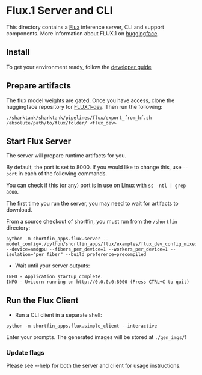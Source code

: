 # Flux.1 Server and CLI

This directory contains a [Flux](https://blackforestlabs.ai/#get-flux) inference server, CLI and support components. More information about FLUX.1 on [huggingface](https://huggingface.co/black-forest-labs/FLUX.1-dev).

## Install

To get your environment ready, follow the [developer guide](https://github.com/nod-ai/shark-ai/blob/main/docs/developer_guide.md)

## Prepare artifacts

The flux model weights are gated. Once you have access, clone the huggingface repository for [FLUX.1-dev](https://huggingface.co/black-forest-labs/FLUX.1-dev). Then run the following:
```
./sharktank/sharktank/pipelines/flux/export_from_hf.sh /absolute/path/to/flux/folder/ <flux_dev>
```

## Start Flux Server
The server will prepare runtime artifacts for you.

By default, the port is set to 8000. If you would like to change this, use `--port` in each of the following commands.

You can check if this (or any) port is in use on Linux with `ss -ntl | grep 8000`.

The first time you run the server, you may need to wait for artifacts to download.

From a source checkout of shortfin, you must run from the `/shortfin` directory:
```
python -m shortfin_apps.flux.server --model_config=./python/shortfin_apps/flux/examples/flux_dev_config_mixed.json --device=amdgpu --fibers_per_device=1 --workers_per_device=1 --isolation="per_fiber" --build_preference=precompiled

```
 - Wait until your server outputs:
```
INFO - Application startup complete.
INFO - Uvicorn running on http://0.0.0.0:8000 (Press CTRL+C to quit)
```
## Run the Flux Client

 - Run a CLI client in a separate shell:
```
python -m shortfin_apps.flux.simple_client --interactive
```

Enter your prompts. The generated images will be stored at `./gen_imgs/`!

### Update flags

Please see --help for both the server and client for usage instructions.
